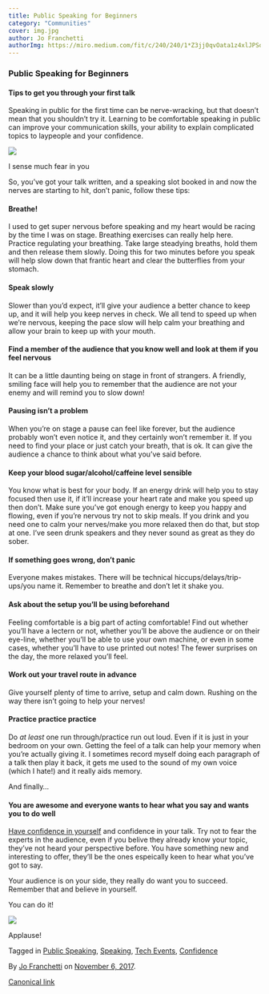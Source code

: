 ```yaml
---
title: Public Speaking for Beginners
category: "Communities"
cover: img.jpg
author: Jo Franchetti
authorImg: https://miro.medium.com/fit/c/240/240/1*Z3jj0qvOata1z4xlJPSqOA.jpeg
---
```


### Public Speaking for Beginners

#### Tips to get you through your first talk

Speaking in public for the first time can be nerve-wracking, but that doesn’t mean that you shouldn’t try it. Learning to be comfortable speaking in public can improve your communication skills, your ability to explain complicated topics to laypeople and your confidence.

![](https://cdn-images-1.medium.com/max/800/1*HqcASYL6ExB1igBKCk8Qxg.gif)

I sense much fear in you

So, you’ve got your talk written, and a speaking slot booked in and now the nerves are starting to hit, don’t panic, follow these tips:

#### Breathe!

I used to get super nervous before speaking and my heart would be racing by the time I was on stage. Breathing exercises can really help here. Practice regulating your breathing. Take large steadying breaths, hold them and then release them slowly. Doing this for two minutes before you speak will help slow down that frantic heart and clear the butterflies from your stomach.

#### **Speak slowly**

Slower than you’d expect, it’ll give your audience a better chance to keep up, and it will help you keep nerves in check. We all tend to speed up when we’re nervous, keeping the pace slow will help calm your breathing and allow your brain to keep up with your mouth.

#### **Find a member of the audience that you know well and look at them if you feel nervous**

It can be a little daunting being on stage in front of strangers. A friendly, smiling face will help you to remember that the audience are not your enemy and will remind you to slow down!

#### **Pausing isn’t a problem**

When you’re on stage a pause can feel like forever, but the audience probably won’t even notice it, and they certainly won’t remember it. If you need to find your place or just catch your breath, that is ok. It can give the audience a chance to think about what you’ve said before.

#### **Keep your blood sugar/alcohol/caffeine level sensible**

You know what is best for your body. If an energy drink will help you to stay focused then use it, if it’ll increase your heart rate and make you speed up then don’t. Make sure you’ve got enough energy to keep you happy and flowing, even if you’re nervous try not to skip meals. If you drink and you need one to calm your nerves/make you more relaxed then do that, but stop at one. I’ve seen drunk speakers and they never sound as great as they do sober.

#### **If something goes wrong, don’t panic**

Everyone makes mistakes. There will be technical hiccups/delays/trip-ups/you name it. Remember to breathe and don’t let it shake you.

#### **Ask about the setup you’ll be using beforehand**

Feeling comfortable is a big part of acting comfortable! Find out whether you’ll have a lectern or not, whether you’ll be above the audience or on their eye-line, whether you’ll be able to use your own machine, or even in some cases, whether you’ll have to use printed out notes! The fewer surprises on the day, the more relaxed you’ll feel.

#### Work out your travel route in advance

Give yourself plenty of time to arrive, setup and calm down. Rushing on the way there isn’t going to help your nerves!

#### **Practice practice practice**

Do _at least_ one run through/practice run out loud. Even if it is just in your bedroom on your own. Getting the feel of a talk can help your memory when you’re actually giving it. I sometimes record myself doing each paragraph of a talk then play it back, it gets me used to the sound of my own voice (which I hate!) and it really aids memory.

And finally…

#### **You are awesome and everyone wants to hear what you say and wants you to do well**

[Have confidence in yourself](https://docs.google.com/presentation/d/1ctHzeVD-A6cMhbZ5h2NCLrmXIPw1PGVCiFofYi8fPZk/edit#slide=id.g24cc5a0777_2_5) and confidence in your talk. Try not to fear the experts in the audience, even if you belive they already know your topic, they’ve not heard your perspective before. You have something new and interesting to offer, they’ll be the ones espeically keen to hear what you’ve got to say.

Your audience is on your side, they really do want you to succeed. Remember that and believe in yourself.

You can do it!

![](https://cdn-images-1.medium.com/max/800/1*hpiuMNRpeHe5_zm7N8W_5A.gif)

Applause!

Tagged in [Public Speaking](https://medium.com/tag/public-speaking), [Speaking](https://medium.com/tag/speaking), [Tech Events](https://medium.com/tag/tech-events), [Confidence](https://medium.com/tag/confidence)

By [Jo Franchetti](https://medium.com/@jofranchetti) on [November 6, 2017](https://medium.com/p/8bdee16123ba).

[Canonical link](https://medium.com/@jofranchetti/public-speaking-for-beginners-8bdee16123ba)
